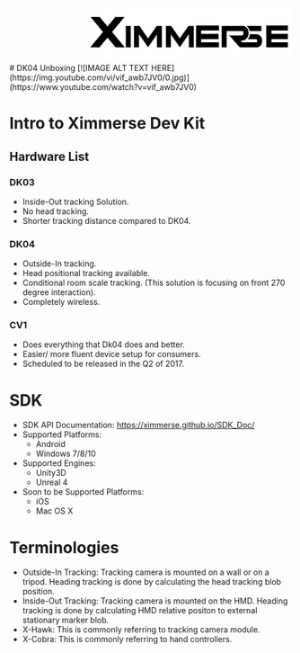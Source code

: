 <div align=right><img src="Tools/imgs/xim.png" ></div>
# DK04 Unboxing
[![IMAGE ALT TEXT HERE](https://img.youtube.com/vi/vif_awb7JV0/0.jpg)](https://www.youtube.com/watch?v=vif_awb7JV0)

# Intro to Ximmerse Dev Kit
## Hardware List
### DK03
* Inside-Out tracking Solution. 
* No head tracking.
* Shorter tracking distance compared to DK04.

### DK04 
* Outside-In tracking.
* Head positional tracking available. 
* Conditional room scale tracking. (This solution is focusing on front 270 degree interaction).
* Completely wireless.

### CV1
* Does everything that Dk04 does and better. 
* Easier/ more fluent device setup for consumers. 
* Scheduled to be released in the Q2 of 2017.

# SDK
* SDK API Documentation: https://ximmerse.github.io/SDK_Doc/
* Supported Platforms:
	* Android
	* Windows 7/8/10
* Supported Engines:
	* Unity3D
	* Unreal 4
* Soon to be Supported Platforms:
	* iOS
	* Mac OS X

# Terminologies
* Outside-In Tracking: Tracking camera is mounted on a wall or on a tripod. Heading tracking is done by calculating the head tracking blob position.
* Inside-Out Tracking: Tracking camera is mounted on the HMD. Heading tracking is done by calculating HMD relative positon to external stationary marker blob.
* X-Hawk: This is commonly referring to tracking camera module. 
* X-Cobra: This is commonly referring to hand controllers.

